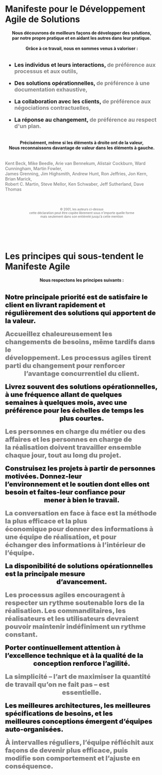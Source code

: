 # <div style="display:flex; justify-content:center; align-items:center;"> Manifeste pour le Développement Agile de Solutions</div>

<div style="
        display: flex;
        justify-content: center;
        align-items: center;
        font-weight: 700;
        font-size: 14px;
    "
>
    Nous découvrons de meilleurs façons de développer des solutions, <br />
    par notre propre pratique et en aidant les autres dans leur pratique. <br />
</div>
<br />
<div style="
        display: flex;
        justify-content: center;
        align-items: center;
        font-weight: 700;
        font-size: 14px;
    "
>
    Grâce à ce travail, nous en sommes venus à valoriser :
</div>
<br />
<ul style="
        display: flex;
        justify-content: center;
        align-items: center;
        font-weight: 700;
        font-size: 18px;
    "
>
    <li>Les individus et leurs interactions, <span style="color: grey;">de préférence aux processus et aux outils,</span></li>
</ul>
<ul style="
        display: flex;
        justify-content: center;
        align-items: center;
        font-weight: 700;
        font-size: 18px;
    "
>
    <li>Des solutions opérationnelles, <span style="color: grey;">de préférence à une documentation exhaustive,</span></li>
</ul>
<ul style="
        display: flex;
        justify-content: center;
        align-items: center;
        font-weight: 700;
        font-size: 18px;
    "
>
    <li>La collaboration avec les clients, <span style="color: grey;">de préférence aux négociations contractuelles,</span></li>
</ul>
<ul style="
        display: flex;
        justify-content: center;
        align-items: center;
        font-weight: 700;
        font-size: 18px;
    "
>
    <li>La réponse au changement, <span style="color: grey;">de préférence au respect d'un plan.</span></li>
</ul>
<br />

<div style="
        display: flex;
        justify-content: center;
        align-items: center;
        font-weight: 700;
        font-size: 14px;
    "
>
    Précisément, même si les éléments à droite ont de la valeur,
</div>
<div style="
        display: flex;
        justify-content: center;
        align-items: center;
        font-weight: 700;
        font-size: 14px;
    "
>
    Nous reconnaissons davantage de valeur dans les éléments à gauche.
</div>
<br /> <br />
<div style="
        display: flex;
        justify-content: center;
        align-items: center;
        font-weight: 500;
        font-size: 14px;
        color: grey;
    "
>
    Kent Beck, Mike Beedle, Arie van Bennekum, Alistair Cockburn, Ward Cunningham, Martin Fowler,
</div>
<div style="
        display: flex;
        justify-content: center;
        align-items: center;
        font-weight: 500;
        font-size: 14px;
        color: grey;
    "
>
    James Grenning, Jim Highsmith, Andrew Hunt, Ron Jeffries, Jon Kern, Brian Marick,
</div>
<div style="
        display: flex;
        justify-content: center;
        align-items: center;
        font-weight: 500;
        font-size: 14px;
        color: grey;
    "
>
    Robert C. Martin, Steve Mellor, Ken Schwaber, Jeff Sutherland, Dave Thomas
</div>
<br /><br /> <br />
<div style="
        display: flex;
        justify-content: center;
        align-items: center;
        font-weight: 500;
        font-size: 10px;
        color: grey;
    "
>
    © 2001, les auteurs ci-dessus
</div>
<div style="
        display: flex;
        justify-content: center;
        align-items: center;
        font-weight: 500;
        font-size: 10px;
        color: grey;
    "
>
    cette déclaration peut être copiée librement sous n'importe quelle forme
</div>
<div style="
        display: flex;
        justify-content: center;
        align-items: center;
        font-weight: 500;
        font-size: 10px;
        color: grey;
    "
>
    mais seulement dans son entièreté jusqu'à cette mention
</div>
<br /> <br /> <br /> <br />

# <div style="display:flex; justify-content:center; align-items:center;">Les principes qui sous-tendent le Manifeste Agile</div>

<div style="
        display: flex;
        justify-content: center;
        align-items: center;
        font-weight: 700;
        font-size: 14px;
    "
>
    Nous respectons les principes suivants :
</div>
<br /> <br />
<div style="
        display: flex;
        justify-content: center;
        align-items: center;
        font-weight: 900;
        font-size: 22px;
    "
>
    Notre principale priorité est de satisfaire le client en livrant rapidement et 
</div>
<div style="
        display: flex;
        justify-content: center;
        align-items: center;
        font-weight: 900;
        font-size: 22px;
    "
>
    régulièrement des solutions qui apportent de la valeur.
</div>
<br />
<div style="
        display: flex;
        justify-content: center;
        align-items: center;
        font-weight: 900;
        font-size: 22px;
        color: grey;
    "
>
    Accueillez chaleureusement les changements de besoins, même tardifs dans le 
</div>
<div style="
        display: flex;
        justify-content: center;
        align-items: center;
        font-weight: 900;
        font-size: 22px;
        color: grey;
    "
>
    développement. Les processus agiles tirent parti du changement pour renforcer 
</div>
<div style="
        display: flex;
        justify-content: center;
        align-items: center;
        font-weight: 900;
        font-size: 22px;
        color: grey;
    "
>
    l’avantage concurrentiel du client. 
</div>
<br />
<div style="
        display: flex;
        justify-content: center;
        align-items: center;
        font-weight: 900;
        font-size: 22px;
    "
>
    Livrez souvent des solutions opérationnelles, à une fréquence allant de quelques
</div>
<div style="
        display: flex;
        justify-content: center;
        align-items: center;
        font-weight: 900;
        font-size: 22px;
    "
>
    semaines à quelques mois, avec une préférence pour les échelles de temps les
</div>
<div style="
        display: flex;
        justify-content: center;
        align-items: center;
        font-weight: 900;
        font-size: 22px;
    "
>
    plus courtes.
</div>
<br />
<div style="
        display: flex;
        justify-content: center;
        align-items: center;
        font-weight: 900;
        font-size: 22px;
        color: grey;
    "
>
    Les personnes en charge du métier ou des affaires et les personnes en charge de
</div>
<div style="
        display: flex;
        justify-content: center;
        align-items: center;
        font-weight: 900;
        font-size: 22px;
        color: grey;
    "
>
    la réalisation doivent travailler ensemble chaque jour, tout au long du projet.
</div>
<br />
<div style="
        display: flex;
        justify-content: center;
        align-items: center;
        font-weight: 900;
        font-size: 22px;
    "
>
    Construisez les projets à partir de personnes motivées. Donnez-leur 
</div>
<div style="
        display: flex;
        justify-content: center;
        align-items: center;
        font-weight: 900;
        font-size: 22px;
    "
>
    l’environnement et le soutien dont elles ont besoin et faites-leur confiance pour 
</div>
<div style="
        display: flex;
        justify-content: center;
        align-items: center;
        font-weight: 900;
        font-size: 22px;
    "
>
    mener à bien le travail.
</div>
<br />
<div style="
        display: flex;
        justify-content: center;
        align-items: center;
        font-weight: 900;
        font-size: 22px;
        color: grey;
    "
>
    La conversation en face à face est la méthode la plus efficace et la plus
</div>
<div style="
        display: flex;
        justify-content: center;
        align-items: center;
        font-weight: 900;
        font-size: 22px;
        color: grey;
    "
>
    économique pour donner des informations à une équipe de réalisation, et pour
</div>
<div style="
        display: flex;
        justify-content: center;
        align-items: center;
        font-weight: 900;
        font-size: 22px;
        color: grey;
    "
>
    échanger des informations à l’intérieur de l’équipe. 
</div>
<br />
<div style="
        display: flex;
        justify-content: center;
        align-items: center;
        font-weight: 900;
        font-size: 22px;
    "
>
    La disponibilité de solutions opérationnelles est la principale mesure
</div>
<div style="
        display: flex;
        justify-content: center;
        align-items: center;
        font-weight: 900;
        font-size: 22px;
    "
>
    d’avancement.
</div>
<br />
<div style="
        display: flex;
        justify-content: center;
        align-items: center;
        font-weight: 900;
        font-size: 22px;
        color: grey;
    "
>
    Les processus agiles encouragent à respecter un rythme soutenable lors de la
</div>
<div style="
        display: flex;
        justify-content: center;
        align-items: center;
        font-weight: 900;
        font-size: 22px;
        color: grey;
    "
>
    réalisation. Les commanditaires, les réalisateurs et les utilisateurs devraient
</div>
<div style="
        display: flex;
        justify-content: center;
        align-items: center;
        font-weight: 900;
        font-size: 22px;
        color: grey;
    "
>
    pouvoir maintenir indéfiniment un rythme constant.
</div>
<br />
<div style="
        display: flex;
        justify-content: center;
        align-items: center;
        font-weight: 900;
        font-size: 22px;
    "
>
    Porter continuellement attention à l’excellence technique et à la qualité de la 
</div>
<div style="
        display: flex;
        justify-content: center;
        align-items: center;
        font-weight: 900;
        font-size: 22px;
    "
>
    conception renforce l’agilité.
</div>
<br />
<div style="
        display: flex;
        justify-content: center;
        align-items: center;
        font-weight: 900;
        font-size: 22px;
        color: grey;
    "
>
    La simplicité – l’art de maximiser la quantité de travail qu’on ne fait pas – est 
</div>
<div style="
        display: flex;
        justify-content: center;
        align-items: center;
        font-weight: 900;
        font-size: 22px;
        color: grey;
    "
>
    essentielle.
</div>
<br />
<div style="
        display: flex;
        justify-content: center;
        align-items: center;
        font-weight: 900;
        font-size: 22px;
    "
>
    Les meilleures architectures, les meilleures spécifications de besoins, et les
</div>
<div style="
        display: flex;
        justify-content: center;
        align-items: center;
        font-weight: 900;
        font-size: 22px;
    "
>
    meilleures conceptions émergent d’équipes auto-organisées.
</div>
<br />
<div style="
        display: flex;
        justify-content: center;
        align-items: center;
        font-weight: 900;
        font-size: 22px;
        color: grey;
    "
>
    À intervalles réguliers, l’équipe réfléchit aux façons de devenir plus efficace, puis
</div>
<div style="
        display: flex;
        justify-content: center;
        align-items: center;
        font-weight: 900;
        font-size: 22px;
        color: grey;
    "
>
    modifie son comportement et l’ajuste en conséquence.
</div>
<br />
